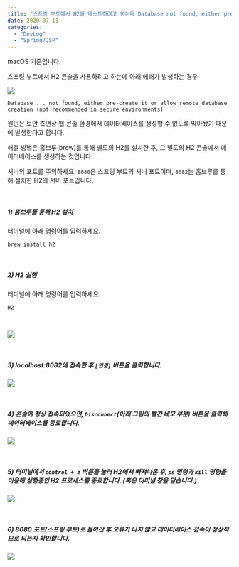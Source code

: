 ```yaml
---
title: "스프링 부트에서 H2를 테스트하려고 하는데 Database not found, either pre-create it ... 에러가 발생할 때"
date: 2020-07-11
categories: 
  - "DevLog"
  - "Spring/JSP"
---
```


macOS 기준입니다.

스프링 부트에서 H2 콘솔을 사용하려고 하는데 아래 에러가 발생하는 경우

 ![](/assets/img/wp-content/uploads/2020/07/스크린샷-2020-07-11-오후-6.09.07.png)

```
Database ... not found, either pre-create it or allow remote database creation (not recommended in secure environments)
```

원인은 보안 측면상 웹 콘솔 환경에서 데이터베이스를 생성할 수 없도록 막아놨기 때문에 발생한다고 합니다.

해결 방법은 홈브루(brew)를 통해 별도의 H2를 설치한 후, 그 별도의 H2 콘솔에서 데이터베이스를 생성하는 것입니다.

서버의 포트를 주의하세요. `8080`은 스프링 부트의 서버 포트이며, `8082`는 홈브루를 통해 설치한 H2의 서버 포트입니다.

 

##### **1) 홈브루를 통해 H2 설치**

터미널에 아래 명령어를 입력하세요.

```
brew install h2
```

 

##### **2) H2 실행**

터미널에 아래 명령어를 입력하세요.

```
H2
```

 

 ![](/assets/img/wp-content/uploads/2020/07/스크린샷-2020-07-11-오후-6.22.14.png)

 

##### **3) localhost:8082에 접속한 후 `[연결]` 버튼을 클릭합니다.**

 ![](/assets/img/wp-content/uploads/2020/07/스크린샷-2020-07-11-오후-6.07.42.png)

 

##### **4) 콘솔에 정상 접속되었으면, `Disconnect`(아래 그림의 빨간 네모 부분) 버튼을 클릭해 데이터베이스를 종료합니다.**

 ![](/assets/img/wp-content/uploads/2020/07/스크린샷-2020-07-11-오후-6.08.34.png)

 

##### **5) 터미널에서 `control + z` 버튼을 눌러 H2에서 빠져나온 후, `ps` 명령과 `kill` 명령을 이용해 실행중인 H2 프로세스를 종료합니다. (혹은 터미널 창을 닫습니다.)**

 ![](/assets/img/wp-content/uploads/2020/07/스크린샷-2020-07-11-오후-6.29.27.png)

 

##### **6) 8080 포트(스프링 부트)로 돌아간 후 오류가 나지 않고 데이터베이스 접속이 정상적으로 되는지 확인합니다.**

 ![](/assets/img/wp-content/uploads/2020/07/스크린샷-2020-07-11-오후-6.32.16.png)
